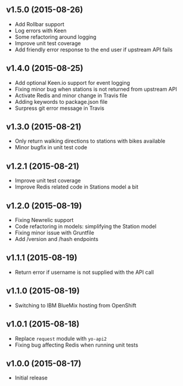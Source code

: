 ## v1.5.0 (2015-08-26)

  - Add Rollbar support
  - Log errors with Keen
  - Some refactoring around logging
  - Improve unit test coverage
  - Add friendly error response to the end user if upstream API fails

## v1.4.0 (2015-08-25)

  - Add optional Keen.io support for event logging
  - Fixing minor bug when stations is not returned from upstream API
  - Activate Redis and minor change in Travis file
  - Adding keywords to package.json file
  - Surpress git error message in Travis

## v1.3.0 (2015-08-21)

  - Only return walking directions to stations with bikes available
  - Minor bugfix in unit test code

## v1.2.1 (2015-08-21)

  - Improve unit test coverage
  - Improve Redis related code in Stations model a bit

## v1.2.0 (2015-08-19)

  - Fixing Newrelic support
  - Code refactoring in models: simplifying the Station model
  - Fixing minor issue with Gruntfile
  - Add /version and /hash endpoints

## v1.1.1 (2015-08-19)

  - Return error if username is not supplied with the API call

## v1.1.0 (2015-08-19)

  - Switching to IBM BlueMix hosting from OpenShift

## v1.0.1 (2015-08-18)

  - Replace `request` module with `yo-api2`
  - Fixing bug affecting Redis when running unit tests

## v1.0.0 (2015-08-17)

  - Initial release
